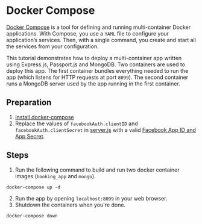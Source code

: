 # Docker Compose
[Docker Compose](https://docs.docker.com/compose/) is a tool for defining and running multi-container Docker applications. With Compose, you use a `YAML` file to configure your application’s services. Then, with a single command, you create and start all the services from your configuration.

This tutorial demonstrates how to deploy a multi-container app written using Express.js, Passport.js and MongoDB.  Two containers are used to deploy this app.  The first container bundles everything needed to run the app (which listens for HTTP requests at port `8099`).  The second container runs a MongoDB server used by the app running in the first container. 

## Preparation
1. [Install docker-compose](https://docs.docker.com/compose/install/)
1. Replace the values of `facebookAuth.clientID` and `facebookAuth.clientSecret` in [server.js](server.js) with a valid [Facebook App ID and App Secret](https://github.com/raymondwcs/oauth).

## Steps
1. Run the following command to build and run two docker container images (`booking_app` and `mongo`).
```
docker-compose up -d
```
2. Run the app by opening `localhost:8099` in your web browser.
3. Shutdown the containers when you're done.
```
docker-compose down
```
